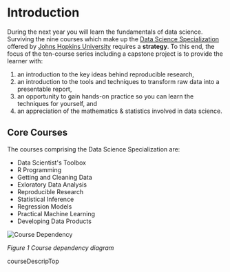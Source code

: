 # Introduction

During the next year you will learn the fundamentals of data science. 
Surviving the nine courses which make up the [Data Science 
Specialization][0001] offered by [Johns Hopkins University][jhu] requires a 
**strategy**. 
To this end, the focus of the ten-course series including a capstone project 
is to provide the learner with:
1. an introduction to the key ideas behind reproducible research,
2. an introduction to the tools and techniques to transform raw
data into a presentable report,
4. an opportunity to gain hands-on practice so you can learn the
techniques for yourself, and
3. an appreciation of the mathematics & statistics involved in
data science.

## Core Courses

The courses comprising the Data Science Specialization are:
* Data Scientist's Toolbox
* R Programming
* Getting and Cleaning Data
* Exloratory Data Analysis
* Reproducible Research
* Statistical Inference
* Regression Models
* Practical Machine Learning
* Developing Data Products

![Course Dependency](dst_courses.png)

*Figure 1 Course dependency diagram*

[0001]: https://www.coursera.org/specialization/jhudatascience/1?utm_medium=
courseDescripTop

[jhu]: http://www.jhu.edu
